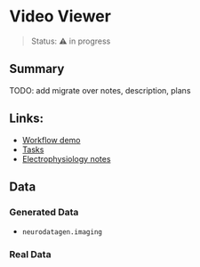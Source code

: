 # Video Viewer

> Status: :warning: in progress

## Summary
TODO: add migrate over notes, description, plans

## Links:
- [Workflow demo](./demo_video-viewer.ipynb)
- [Tasks](https://github.com/orgs/holoviz-topics/projects/1/views/1?filterQuery=neuro-labels%3A%22*video-viewer*%22)
- [Electrophysiology notes](https://github.com/holoviz-topics/neuro/wiki/Imaging-notes)

## Data

### Generated Data
- `neurodatagen.imaging`
  

### Real Data
